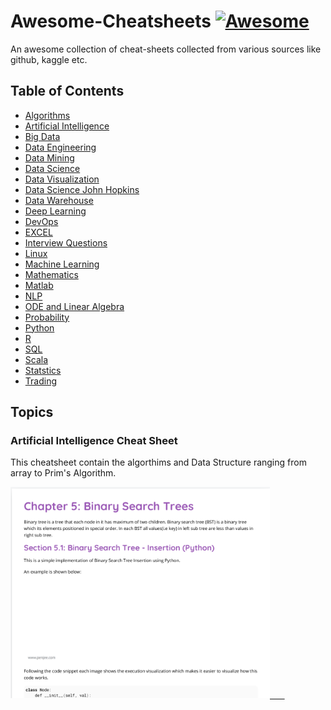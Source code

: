# Awesome-Cheatsheets [![Awesome](https://awesome.re/badge.svg)](https://awesome.re)

An awesome collection of cheat-sheets collected from various sources like github, kaggle etc.


## Table of Contents
- [Algorithms](https://github.com/sachans/Awesome-Cheatsheets/tree/master/Algorithms)
- [Artificial Intelligence](https://github.com/sachans/Awesome-Cheatsheets/tree/master/Artificial%20Intelligence)
- [Big Data](https://github.com/sachans/Awesome-Cheatsheets/tree/master/Big%20Data)
- [Data Engineering](https://github.com/sachans/Awesome-Cheatsheets/tree/master/Data%20Engineering)
- [Data Mining](https://github.com/sachans/Awesome-Cheatsheets/tree/master/Data%20Mining)
- [Data Science](https://github.com/sachans/Awesome-Cheatsheets/tree/master/Data%20Science)
- [Data Visualization](https://github.com/sachans/Awesome-Cheatsheets/tree/master/Data%20Visualization)
- [Data Science John Hopkins](https://github.com/sachans/Awesome-Cheatsheets/tree/master/CheatSheets_john_hopkins)
- [Data Warehouse](https://github.com/sachans/Awesome-Cheatsheets/tree/master/Data%20Warehouse)
- [Deep Learning](https://github.com/sachans/Awesome-Cheatsheets/tree/master/Deep%20Learning)
- [DevOps](https://github.com/sachans/Awesome-Cheatsheets/tree/master/DevOps)
- [EXCEL](Excel/)
- [Interview Questions](https://github.com/sachans/Awesome-Cheatsheets/tree/master/Interview%20Questions)
- [Linux](https://github.com/sachans/Awesome-Cheatsheets/tree/master/LInux)
- [Machine Learning](https://github.com/sachans/Awesome-Cheatsheets/tree/master/Machine%20Learning)
- [Mathematics](https://github.com/sachans/Awesome-Cheatsheets/tree/master/Mathematics)
- [Matlab](https://github.com/sachans/Awesome-Cheatsheets/tree/master/Matlab)
- [NLP](https://github.com/sachans/Awesome-Cheatsheets/tree/master/NLP)
- [ODE and Linear Algebra](https://github.com/sachans/Awesome-Cheatsheets/tree/master/ODE%20and%20LInear%20Algebra)
- [Probability](https://github.com/sachans/Awesome-Cheatsheets/tree/master/Probability)
- [Python](https://github.com/sachans/Awesome-Cheatsheets/tree/master/Python)
- [R](https://github.com/sachans/Awesome-Cheatsheets/tree/master/R)
- [SQL](https://github.com/sachans/Awesome-Cheatsheets/tree/master/SQL)
- [Scala](https://github.com/sachans/Awesome-Cheatsheets/tree/master/Scala)
- [Statstics](https://github.com/sachans/Awesome-Cheatsheets/tree/master/Statistics)
- [Trading](https://github.com/sachans/Awesome-Cheatsheets/tree/master/Trading)


## Topics  
  
### Artificial Intelligence Cheat Sheet
This cheatsheet contain the algorthims and Data Structure ranging from array to Prim's Algorithm.


<a href="https://github.com/sachans/Awesome-Cheatsheets/blob/master/Algorithms/Algorithms.pdf"><img src="https://github.com/sachans/Awesome-Cheatsheets/blob/master/Images/Algo.png" alt="Illustration" width="415px"/> &nbsp; &nbsp; &nbsp;</a>

  




